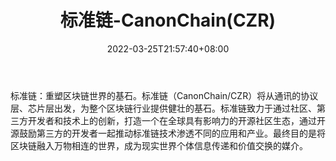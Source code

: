 ﻿---
weight: 
title: "标准链-CanonChain(CZR)"
description: "标准链：重塑区块链世界的基石"
date: 2022-03-25T21:57:40+08:00
lastmod: 2022-03-25T16:45:40+08:00
draft: false
authors: ["Metabd"]
featuredImage: "biaozhunlian-canonchainczr.webp"
link: ""
tags: ["数字代币","标准链-CanonChain(CZR)"]
categories: ["navigation"]
navigation: ["数字代币"]
lightgallery: true
toc: true
pinned: false
recommend: false
recommend1: false
---
标准链：重塑区块链世界的基石。标准链（CanonChain/CZR）将从通讯的协议层、芯片层出发，为整个区块链行业提供健壮的基石。标准链致力于通过社区、第三方开发者和技术上的创新，打造一个在全球具有影响力的开源社区生态，通过开源鼓励第三方的开发者一起推动标准链技术渗透不同的应用和产业。最终目的是将区块链融入万物相连的世界，成为现实世界个体信息传递和价值交换的媒介。
